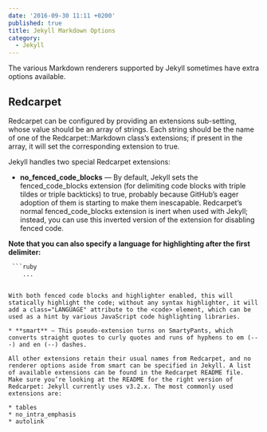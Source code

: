 ```yaml
---
date: '2016-09-30 11:11 +0200'
published: true
title: Jekyll Markdown Options
category:
  - Jekyll
---
```

The various Markdown renderers supported by Jekyll sometimes have extra options available.

## Redcarpet
Redcarpet can be configured by providing an extensions sub-setting, whose value should be an array of strings. Each string should be the name of one of the Redcarpet::Markdown class’s extensions; if present in the array, it will set the corresponding extension to true.

Jekyll handles two special Redcarpet extensions:

* **no_fenced_code_blocks** — By default, Jekyll sets the fenced_code_blocks extension (for delimiting code blocks with triple tildes or triple backticks) to true, probably because GitHub’s eager adoption of them is starting to make them inescapable. Redcarpet’s normal fenced_code_blocks extension is inert when used with Jekyll; instead, you can use this inverted version of the extension for disabling fenced code.

**Note that you can also specify a language for highlighting after the first delimiter:**

```html
 ```ruby
    ...
 ```
```

With both fenced code blocks and highlighter enabled, this will statically highlight the code; without any syntax highlighter, it will add a class="LANGUAGE" attribute to the <code> element, which can be used as a hint by various JavaScript code highlighting libraries.

* **smart** — This pseudo-extension turns on SmartyPants, which converts straight quotes to curly quotes and runs of hyphens to em (---) and en (--) dashes.

All other extensions retain their usual names from Redcarpet, and no renderer options aside from smart can be specified in Jekyll. A list of available extensions can be found in the Redcarpet README file. Make sure you’re looking at the README for the right version of Redcarpet: Jekyll currently uses v3.2.x. The most commonly used extensions are:

* tables
* no_intra_emphasis
* autolink